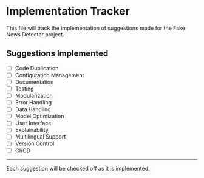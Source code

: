 # Implementation Tracker

This file will track the implementation of suggestions made for the Fake News Detector project.

## Suggestions Implemented

- [ ] Code Duplication
- [ ] Configuration Management
- [ ] Documentation
- [ ] Testing
- [ ] Modularization
- [ ] Error Handling
- [ ] Data Handling
- [ ] Model Optimization
- [ ] User Interface
- [ ] Explainability
- [ ] Multilingual Support
- [ ] Version Control
- [ ] CI/CD

---

Each suggestion will be checked off as it is implemented.
